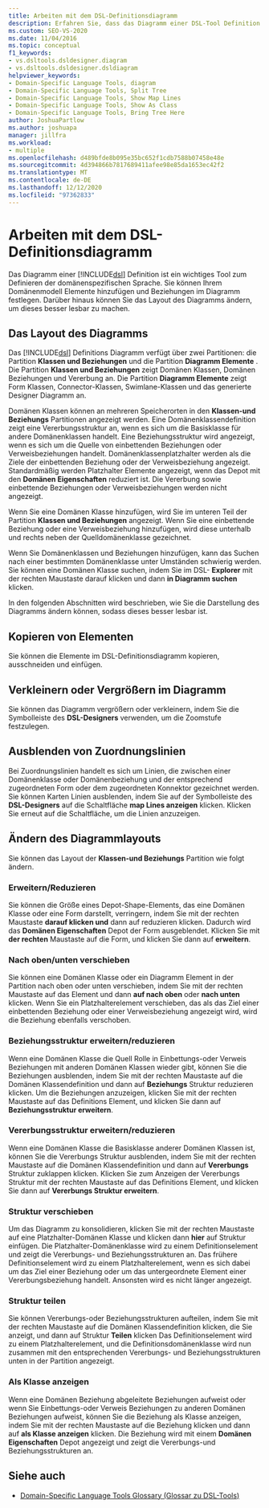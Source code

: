 ```yaml
---
title: Arbeiten mit dem DSL-Definitionsdiagramm
description: Erfahren Sie, dass das Diagramm einer DSL-Tool Definition ein wichtiges Tool zum Definieren einer domänenspezifischen Sprache ist.
ms.custom: SEO-VS-2020
ms.date: 11/04/2016
ms.topic: conceptual
f1_keywords:
- vs.dsltools.dsldesigner.diagram
- vs.dsltools.dsldesigner.dsldiagram
helpviewer_keywords:
- Domain-Specific Language Tools, diagram
- Domain-Specific Language Tools, Split Tree
- Domain-Specific Language Tools, Show Map Lines
- Domain-Specific Language Tools, Show As Class
- Domain-Specific Language Tools, Bring Tree Here
author: JoshuaPartlow
ms.author: joshuapa
manager: jillfra
ms.workload:
- multiple
ms.openlocfilehash: d489bfde8b095e35bc652f1cdb7588b07458e48e
ms.sourcegitcommit: 4d394866b7817689411afee98e85da1653ec42f2
ms.translationtype: MT
ms.contentlocale: de-DE
ms.lasthandoff: 12/12/2020
ms.locfileid: "97362833"
---
```

# <a name="working-with-the-dsl-definition-diagram"></a>Arbeiten mit dem DSL-Definitionsdiagramm
Das Diagramm einer [!INCLUDE[dsl](../modeling/includes/dsl_md.md)] Definition ist ein wichtiges Tool zum Definieren der domänenspezifischen Sprache. Sie können Ihrem Domänenmodell Elemente hinzufügen und Beziehungen im Diagramm festlegen. Darüber hinaus können Sie das Layout des Diagramms ändern, um dieses besser lesbar zu machen.

## <a name="the-layout-of-the-diagram"></a>Das Layout des Diagramms
 Das [!INCLUDE[dsl](../modeling/includes/dsl_md.md)] Definitions Diagramm verfügt über zwei Partitionen: die Partition **Klassen und Beziehungen** und die Partition **Diagramm Elemente** . Die Partition **Klassen und Beziehungen** zeigt Domänen Klassen, Domänen Beziehungen und Vererbung an. Die Partition **Diagramm Elemente** zeigt Form Klassen, Connector-Klassen, Swimlane-Klassen und das generierte Designer Diagramm an.

 Domänen Klassen können an mehreren Speicherorten in den **Klassen-und Beziehungs** Partitionen angezeigt werden. Eine Domänenklassendefinition zeigt eine Vererbungsstruktur an, wenn es sich um die Basisklasse für andere Domänenklassen handelt. Eine Beziehungsstruktur wird angezeigt, wenn es sich um die Quelle von einbettenden Beziehungen oder Verweisbeziehungen handelt. Domänenklassenplatzhalter werden als die Ziele der einbettenden Beziehung oder der Verweisbeziehung angezeigt. Standardmäßig werden Platzhalter Elemente angezeigt, wenn das Depot mit den **Domänen Eigenschaften** reduziert ist. Die Vererbung sowie einbettende Beziehungen oder Verweisbeziehungen werden nicht angezeigt.

 Wenn Sie eine Domänen Klasse hinzufügen, wird Sie im unteren Teil der Partition **Klassen und Beziehungen** angezeigt. Wenn Sie eine einbettende Beziehung oder eine Verweisbeziehung hinzufügen, wird diese unterhalb und rechts neben der Quelldomänenklasse gezeichnet.

 Wenn Sie Domänenklassen und Beziehungen hinzufügen, kann das Suchen nach einer bestimmten Domänenklasse unter Umständen schwierig werden. Sie können eine Domänen Klasse suchen, indem Sie im DSL- **Explorer** mit der rechten Maustaste darauf klicken und dann **in Diagramm suchen** klicken.

 In den folgenden Abschnitten wird beschrieben, wie Sie die Darstellung des Diagramms ändern können, sodass dieses besser lesbar ist.

## <a name="copying-elements"></a>Kopieren von Elementen
 Sie können die Elemente im DSL-Definitionsdiagramm kopieren, ausschneiden und einfügen.

## <a name="zooming-in-or-out-on-the-diagram"></a>Verkleinern oder Vergrößern im Diagramm
 Sie können das Diagramm vergrößern oder verkleinern, indem Sie die Symbolleiste des **DSL-Designers** verwenden, um die Zoomstufe festzulegen.

## <a name="hiding-map-lines"></a>Ausblenden von Zuordnungslinien
 Bei Zuordnungslinien handelt es sich um Linien, die zwischen einer Domänenklasse oder Domänenbeziehung und der entsprechend zugeordneten Form oder dem zugeordneten Konnektor gezeichnet werden. Sie können Karten Linien ausblenden, indem Sie auf der Symbolleiste des **DSL-Designers** auf die Schaltfläche **map Lines anzeigen** klicken. Klicken Sie erneut auf die Schaltfläche, um die Linien anzuzeigen.

## <a name="changing-the-diagram-layout"></a>Ändern des Diagrammlayouts
 Sie können das Layout der **Klassen-und Beziehungs** Partition wie folgt ändern.

### <a name="expandcollapse"></a>Erweitern/Reduzieren
 Sie können die Größe eines Depot-Shape-Elements, das eine Domänen Klasse oder eine Form darstellt, verringern, indem Sie mit der rechten Maustaste **darauf klicken und** dann auf reduzieren klicken. Dadurch wird das **Domänen Eigenschaften** Depot der Form ausgeblendet. Klicken Sie mit **der rechten** Maustaste auf die Form, und klicken Sie dann auf **erweitern**.

### <a name="move-updown"></a>Nach oben/unten verschieben
 Sie können eine Domänen Klasse oder ein Diagramm Element in der Partition nach oben oder unten verschieben, indem Sie mit der rechten Maustaste auf das Element und dann **auf nach oben** oder **nach unten** klicken. Wenn Sie ein Platzhalterelement verschieben, das als das Ziel einer einbettenden Beziehung oder einer Verweisbeziehung angezeigt wird, wird die Beziehung ebenfalls verschoben.

### <a name="expandcollapse-relationships-tree"></a>Beziehungsstruktur erweitern/reduzieren
 Wenn eine Domänen Klasse die Quell Rolle in Einbettungs-oder Verweis Beziehungen mit anderen Domänen Klassen wieder gibt, können Sie die Beziehungen ausblenden, indem Sie mit der rechten Maustaste auf die Domänen Klassendefinition und dann auf **Beziehungs** Struktur reduzieren klicken. Um die Beziehungen anzuzeigen, klicken Sie mit der rechten Maustaste auf das Definitions Element, und klicken Sie dann auf **Beziehungsstruktur erweitern**.

### <a name="expandcollapse-inheritance-tree"></a>Vererbungsstruktur erweitern/reduzieren
 Wenn eine Domänen Klasse die Basisklasse anderer Domänen Klassen ist, können Sie die Vererbungs Struktur ausblenden, indem Sie mit der rechten Maustaste auf die Domänen Klassendefinition und dann auf **Vererbungs** Struktur zuklappen klicken. Klicken Sie zum Anzeigen der Vererbungs Struktur mit der rechten Maustaste auf das Definitions Element, und klicken Sie dann auf **Vererbungs Struktur erweitern**.

### <a name="bring-tree-here"></a>Struktur verschieben
 Um das Diagramm zu konsolidieren, klicken Sie mit der rechten Maustaste auf eine Platzhalter-Domänen Klasse und klicken dann **hier** auf Struktur einfügen. Die Platzhalter-Domänenklasse wird zu einem Definitionselement und zeigt die Vererbungs- und Beziehungsstrukturen an. Das frühere Definitionselement wird zu einem Platzhalterelement, wenn es sich dabei um das Ziel einer Beziehung oder um das untergeordnete Element einer Vererbungsbeziehung handelt. Ansonsten wird es nicht länger angezeigt.

### <a name="split-tree"></a>Struktur teilen
 Sie können Vererbungs-oder Beziehungsstrukturen aufteilen, indem Sie mit der rechten Maustaste auf die Domänen Klassendefinition klicken, die Sie anzeigt, und dann auf Struktur **Teilen** klicken Das Definitionselement wird zu einem Platzhalterelement, und die Definitionsdomänenklasse wird nun zusammen mit den entsprechenden Vererbungs- und Beziehungsstrukturen unten in der Partition angezeigt.

### <a name="show-as-class"></a>Als Klasse anzeigen
 Wenn eine Domänen Beziehung abgeleitete Beziehungen aufweist oder wenn Sie Einbettungs-oder Verweis Beziehungen zu anderen Domänen Beziehungen aufweist, können Sie die Beziehung als Klasse anzeigen, indem Sie mit der rechten Maustaste auf die Beziehung klicken und dann auf **als Klasse anzeigen** klicken. Die Beziehung wird mit einem **Domänen Eigenschaften** Depot angezeigt und zeigt die Vererbungs-und Beziehungsstrukturen an.

## <a name="see-also"></a>Siehe auch

- [Domain-Specific Language Tools Glossary (Glossar zu DSL-Tools)](/previous-versions/bb126564(v=vs.100))